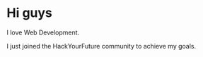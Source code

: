 # Hi guys

I love Web Development.

I just joined the HackYourFuture community to achieve my goals.
